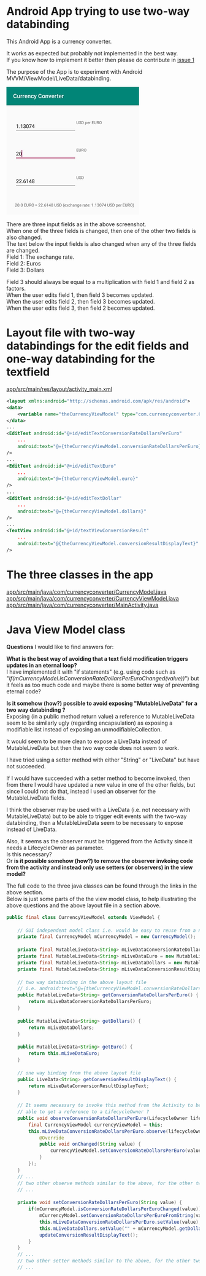 # Android App trying to use two-way databinding

This Android App is a currency converter.

It works as expected but probably not implemented in the best way.  
If you know how to implement it better then please do contribute in [issue 1](https://github.com/peon73/CurrencyConverter/issues/1)

The purpose of the App is to experiment with Android MVVM/ViewModel/LiveData/databinding.

![screenshot.jpg](images/screenshot.jpg)

There are three input fields as in the above screenshot.  
When one of the three fields is changed, then one of the other two fields is also changed.  
The text below the input fields is also changed when any of the three fields are changed.  
Field 1: The exchange rate.  
Field 2: Euros  
Field 3: Dollars  

Field 3 should always be equal to a multiplication with field 1 and field 2 as factors.  
When the user edits field 1, then field 3 becomes updated.  
When the user edits field 2, then field 3 becomes updated.  
When the user edits field 3, then field 2 becomes updated.  


# Layout file with two-way databindings for the edit fields and one-way databinding for the textfield

[app/src/main/res/layout/activity_main.xml](https://github.com/peon73/CurrencyConverter/blob/master/app/src/main/res/layout/activity_main.xml)
```xml
<layout xmlns:android="http://schemas.android.com/apk/res/android">
<data>
    <variable name="theCurrencyViewModel" type="com.currencyconverter.CurrencyViewModel"/>
</data>
...
<EditText android:id="@+id/editTextConversionRateDollarsPerEuro"
    ...
    android:text="@={theCurrencyViewModel.conversionRateDollarsPerEuro}"
/>
...
<EditText android:id="@+id/editTextEuro"
    ...
    android:text="@={theCurrencyViewModel.euro}"
/>
...
<EditText android:id="@+id/editTextDollar"
    ...
    android:text="@={theCurrencyViewModel.dollars}"
/>
...
<TextView android:id="@+id/textViewConversionResult"
    ...
    android:text="@{theCurrencyViewModel.conversionResultDisplayText}"
/>
```

# The three classes in the app

[app/src/main/java/com/currencyconverter/CurrencyModel.java](https://github.com/peon73/CurrencyConverter/blob/master/app/src/main/java/com/currencyconverter/CurrencyModel.java)  
[app/src/main/java/com/currencyconverter/CurrencyViewModel.java](https://github.com/peon73/CurrencyConverter/blob/master/app/src/main/java/com/currencyconverter/CurrencyViewModel.java)  
[app/src/main/java/com/currencyconverter/MainActivity.java](https://github.com/peon73/CurrencyConverter/blob/master/app/src/main/java/com/currencyconverter/MainActivity.java)  

# Java View Model class

**Questions** I would like to find answers for:

**What is the best way of avoiding that a text field modification triggers updates in an eternal loop?**  
I have implemented it with "if statements" (e.g. using code such as "*if(mCurrencyModel.isConversionRateDollarsPerEuroChanged(value))*") but it feels as too much code and maybe there is some better way of preventing eternal code?  

**Is it somehow (how?) possible to avoid exposing "MutableLiveData<String>" for a two way databinding ?**  
Exposing (in a public method return value) a  reference to MutableLiveData seem to be similarly ugly (regarding encapsulation) as exposing a modifiable list instead of exposing an unmodifiableCollection.  

It would seem to be more clean to expose a LiveData instead of MutableLiveData but then the two way code does not seem to work.  

I have tried using a setter method with either "String" or "LiveData<String>" but have not succeeded.  

If I would have succeeded with a setter method to become invoked, then from there I would have updated 
a new value in one of the other fields, but since I could not do that, instead I used an observer 
for the MutableLiveData fields.

I think the observer may be used with a LiveData (i.e. not necessary with MutableLiveData) but to be able to trigger edit events with the two-way databinding, then a MutableLiveData seem to be necessary to expose instead of LiveData.

Also, it seems as the observer must be triggered from the Activity since it needs a LifecycleOwner as parameter.  
Is this necessary?  
Or **is it possible somehow (how?) to remove the observer invkoing code from the activity and instead only use setters (or observers) in the view model?**

The full code to the three java classes can be found through the links in the above section.  
Below is just some parts of the the view model class, to help illustrating the above questions and the above layout file in a section above.
```java
public final class CurrencyViewModel extends ViewModel {
	
    // GUI independent model class i.e. would be easy to reuse from a non-Android application
    private final CurrencyModel mCurrencyModel = new CurrencyModel();

    private final MutableLiveData<String> mLiveDataConversionRateDollarsPerEuro = new MutableLiveData<String>();
    private final MutableLiveData<String> mLiveDataEuro = new MutableLiveData<String>();
    private final MutableLiveData<String> mLiveDataDollars = new MutableLiveData<String>();
    private final MutableLiveData<String> mLiveDataConversionResultDisplayText = new MutableLiveData<String>();

    // two way databinding in the above layout file 
    // i.e. android:text="@={theCurrencyViewModel.conversionRateDollarsPerEuro}"
    public MutableLiveData<String> getConversionRateDollarsPerEuro() {
        return mLiveDataConversionRateDollarsPerEuro;
    }
	
    public MutableLiveData<String> getDollars() {
        return mLiveDataDollars;
    }
	
    public MutableLiveData<String> getEuro() {
        return this.mLiveDataEuro;
    }
	
    // one way binding from the above layout file 
    public LiveData<String> getConversionResultDisplayText() {
        return mLiveDataConversionResultDisplayText;
    }	

    // It seems necessary to invoke this method from the Activity to be 
    // able to get a reference to a LifecycleOwner ?
    public void observeConversionRateDollarsPerEuro(LifecycleOwner lifecycleOwner) {
        final CurrencyViewModel currencyViewModel = this;
        this.mLiveDataConversionRateDollarsPerEuro.observe(lifecycleOwner,  new Observer<String>(){
            @Override
            public void onChanged(String value) {
                currencyViewModel.setConversionRateDollarsPerEuro(value);
            }
        });
    }
    // ...
    // two other observe methods similar to the above, for the other two input fields.
    // ...
	
    private void setConversionRateDollarsPerEuro(String value) {
        if(mCurrencyModel.isConversionRateDollarsPerEuroChanged(value)) {
            mCurrencyModel.setConversionRateDollarsPerEuroFromString(value);
            this.mLiveDataConversionRateDollarsPerEuro.setValue(value);
            this.mLiveDataDollars.setValue("" + mCurrencyModel.getDollarValue());
            updateConversionResultDisplayText();
        }
    }
    // ...
    // two other setter methods similar to the above, for the other two input fields
    // ...
	
	
```